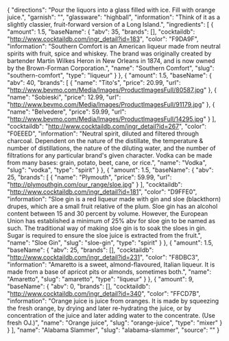 {
    "directions": "Pour the liquors into a glass filled with ice.  Fill with orange juice.",
    "garnish": "",
    "glassware": "highball",
    "information": "Think of it as a slightly classier, fruit-forward version of a Long Island.",
    "ingredients": [
        {
            "amount": 1.5,
            "baseName": {
                "abv": 35,
                "brands": [],
                "cocktaildb": "http://www.cocktaildb.com/ingr_detail?id=183",
                "color": "F9DA9F",
                "information": "Southern Comfort is an American liqueur made from neutral spirits with fruit, spice and whiskey. The brand was originally created by bartender Martin Wilkes Heron in New Orleans in 1874, and is now owned by the Brown-Forman Corporation.",
                "name": "Southern Comfort",
                "slug": "southern-comfort",
                "type": "liqueur"
            }
        },
        {
            "amount": 1.5,
            "baseName": {
                "abv": 40,
                "brands": [
                    {
                        "name": "Tito's",
                        "price": 20.99,
                        "url": "http://www.bevmo.com/Media/Images/ProductImagesFull/80587.jpg"
                    },
                    {
                        "name": "Sobieski",
                        "price": 12.99,
                        "url": "http://www.bevmo.com/Media/Images/ProductImagesFull/91179.jpg"
                    },
                    {
                        "name": "Belvedere",
                        "price": 59.99,
                        "url": "http://www.bevmo.com/Media/Images/ProductImagesFull/14295.jpg"
                    }
                ],
                "cocktaildb": "http://www.cocktaildb.com/ingr_detail?id=267",
                "color": "F0EEED",
                "information": "Neutral spirit, diluted and filtered through charcoal. Dependent on the nature of the distillate, the temperature & number of distillations, the nature of the diluting water, and the number of filtrations for any particular brand's given character. Vodka can be made from many bases: grain, potato, beet, cane, or rice.",
                "name": "Vodka",
                "slug": "vodka",
                "type": "spirit"
            }
        },
        {
            "amount": 1.5,
            "baseName": {
                "abv": 25,
                "brands": [
                    {
                        "name": "Plymouth",
                        "price": 59.99,
                        "url": "http://plymouthgin.com/our_range/sloe.jpg"
                    }
                ],
                "cocktaildb": "http://www.cocktaildb.com/ingr_detail?id=181",
                "color": "D9FFE0",
                "information": "Sloe gin is a red liqueur made with gin and sloe (blackthorn) drupes, which are a small fruit relative of the plum. Sloe gin has an alcohol content between 15 and 30 percent by volume. However, the European Union has established a minimum of 25% abv for sloe gin to be named as such. The traditional way of making sloe gin is to soak the sloes in gin. Sugar is required to ensure the sloe juice is extracted from the fruit.",
                "name": "Sloe Gin",
                "slug": "sloe-gin",
                "type": "spirit"
            }
        },
        {
            "amount": 1.5,
            "baseName": {
                "abv": 25,
                "brands": [],
                "cocktaildb": "http://www.cocktaildb.com/ingr_detail?id=231",
                "color": "F8DBC3",
                "information": "Amaretto is a sweet, almond-flavoured, Italian liqueur. It is made from a base of apricot pits or almonds, sometimes both.",
                "name": "Amaretto",
                "slug": "amaretto",
                "type": "liqueur"
            }
        },
        {
            "amount": 9,
            "baseName": {
                "abv": 0,
                "brands": [],
                "cocktaildb": "http://www.cocktaildb.com/ingr_detail?id=340",
                "color": "FFCD7B",
                "information": "Orange juice is juice from oranges. It is made by squeezing the fresh orange, by drying and later re-hydrating the juice, or by concentration of the juice and later adding water to the concentrate. (Use fresh OJ.)",
                "name": "Orange juice",
                "slug": "orange-juice",
                "type": "mixer"
            }
        }
    ],
    "name": "Alabama Slammer",
    "slug": "alabama-slammer",
    "source": ""
}